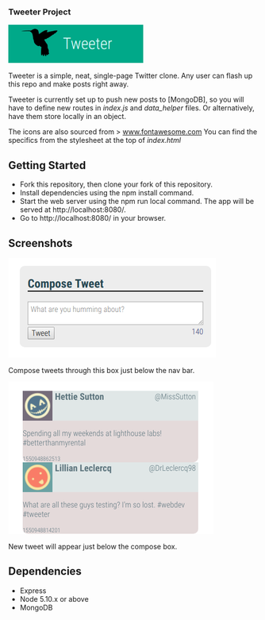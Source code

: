 ### Tweeter Project
![Logo](https://github.com/Cclarkes/tweeter/blob/master/images/Screenshot%20from%202019-02-23%2012-21-36.png)
        
Tweeter is a simple, neat, single-page Twitter clone. Any user can flash up this repo and make posts right away. 

Tweeter is currently set up to push new posts to [MongoDB], so you will have to define new routes in *index.js* and *data_helper*
files. Or alternatively, have them store locally in an object.

The icons are also sourced from > www.fontawesome.com
You can find the specifics from the stylesheet at the top of *index.html*

## Getting Started
- Fork this repository, then clone your fork of this repository.
- Install dependencies using the npm install command.
- Start the web server using the npm run local command. The app will be served at http://localhost:8080/.
- Go to http://localhost:8080/ in your browser.

 ## Screenshots

 ![Compose tweets through this box just below the nav bar](https://github.com/Cclarkes/tweeter/blob/master/images/Screenshot%20from%202019-02-23%2012-19-40.png)
 
Compose tweets through this box just below the nav bar.
 
 ![New tweets will appear just below the compose box](https://github.com/Cclarkes/tweeter/blob/master/images/Screenshot%20from%202019-02-23%2012-19-56.png)
 
New tweet will appear just below the compose box.

## Dependencies

- Express
- Node 5.10.x or above
- MongoDB
